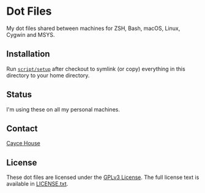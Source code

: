 # Dot Files

My dot files shared between machines for ZSH, Bash, macOS, Linux, Cygwin and MSYS.

## Installation

Run [`script/setup`](https://github.com/caycehouse/dotfiles/blob/master/script/setup)
after checkout to symlink (or copy) everything in this directory to your home directory.

## Status

I'm using these on all my personal machines.

## Contact

[Cayce House](mailto:cayce@caycehouse.com)

## License

These dot files are licensed under the [GPLv3 License](https://en.wikipedia.org/wiki/GNU_General_Public_License).
The full license text is available in [LICENSE.txt](https://github.com/caycehouse/dotfiles/blob/master/LICENSE.txt).
